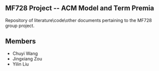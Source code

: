 MF728 Project -- ACM Model and Term Premia
------------------------------------------

Repository of literature\code\other documents pertaining to the MF728 group project.


Members
-------
 - Chuyi Wang
 - Jingxiang Zou
 - Yilin Liu